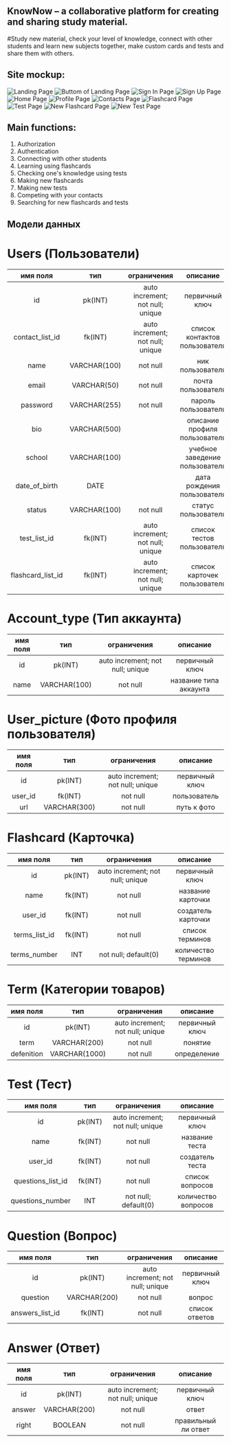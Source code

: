 ## KnowNow – a collaborative platform for creating and sharing study material.
#Study new material, check your level of knowledge, connect with other students and learn new subjects together, make custom cards and tests and share them with others.


## Site mockup:
![Landing Page](https://github.com/kate-sorokinaa/ITiROD/blob/main/lab2/Landing_Page.png)
![Buttom of Landing Page](https://github.com/kate-sorokinaa/ITiROD/blob/main/lab2/Buttom_of_Landing_Page.png)
![Sign In Page](https://github.com/kate-sorokinaa/ITiROD/blob/main/lab2/SignIn_Page.png)
![Sign Up Page](https://github.com/kate-sorokinaa/ITiROD/blob/main/lab2/SignUp_Page.png)
![Home Page](https://github.com/kate-sorokinaa/ITiROD/blob/main/lab2/Home_Page.png)
![Profile Page](https://github.com/kate-sorokinaa/ITiROD/blob/main/lab2/User_Page.png)
![Contacts Page](https://github.com/kate-sorokinaa/ITiROD/blob/main/lab2/Friends_Page.png)
![Flashcard Page](https://github.com/kate-sorokinaa/ITiROD/blob/main/lab2/Flashcard_Page.png)
![Test Page](https://github.com/kate-sorokinaa/ITiROD/blob/main/lab2/Test_Page.png)
![New Flashcard Page](https://github.com/kate-sorokinaa/ITiROD/blob/main/lab2/New_Flashcard_Page.png)
![New Test Page](https://github.com/kate-sorokinaa/ITiROD/blob/main/lab2/New_Test_Page.png)


## Main functions:
1. Authorization
2. Authentication
3. Connecting with other students
4. Learning using flashcards
5. Checking one's knowledge using tests
6. Making new flashcards
7. Making new tests
8. Competing with your contacts
9. Searching for new flashcards and tests


## Модели данных
# Users (Пользователи)
|имя поля | тип | ограничения | описание |
|:---:|:---:|:---:|:---:|
| id | pk(INT) | auto increment; not null; unique | первичный ключ |
| contact_list_id | fk(INT) | auto increment; not null; unique | список контактов пользователя |
| name | VARCHAR(100) | not null | ник пользователя |
| email | VARCHAR(50) | not null | почта пользователя |
| password | VARCHAR(255) | not null | пароль пользователя |
| bio | VARCHAR(500) |  | описание профиля пользователя |
| school | VARCHAR(100) |  | учебное заведение пользователя |
| date_of_birth | DATE |  | дата рождения пользователя |
| status | VARCHAR(100) | not null | статус пользователя |
| test_list_id | fk(INT) | auto increment; not null; unique | список тестов пользователя |
| flashcard_list_id | fk(INT) | auto increment; not null; unique | список карточек пользователя |


# Account_type (Тип аккаунта)
|имя поля | тип | ограничения | описание |
|:---:|:---:|:---:|:---:|
| id | pk(INT) | auto increment; not null; unique | первичный ключ |
| name | VARCHAR(100) | not null | название типа аккаунта |


# User_picture (Фото профиля пользователя)
|имя поля | тип | ограничения | описание |
|:---:|:---:|:---:|:---:|
| id | pk(INT) | auto increment; not null; unique | первичный ключ |
| user_id | fk(INT) | not null | пользователь |
| url | VARCHAR(300) | not null | путь к фото |


# Flashcard (Карточка)
|имя поля | тип | ограничения | описание |
|:---:|:---:|:---:|:---:|
| id | pk(INT) | auto increment; not null; unique | первичный ключ |
| name | fk(INT) | not null | название карточки |
| user_id | fk(INT) | not null | создатель карточки |
| terms_list_id | fk(INT) | not null | список терминов |
| terms_number | INT | not null; default(0) | количество терминов |


# Term (Категории товаров)
|имя поля | тип | ограничения | описание |
|:---:|:---:|:---:|:---:|
| id | pk(INT) | auto increment; not null; unique | первичный ключ |
| term | VARCHAR(200) | not null | понятие |
| defenition | VARCHAR(1000) | not null | определение |


# Test (Тест)
|имя поля | тип | ограничения | описание |
|:---:|:---:|:---:|:---:|
| id | pk(INT) | auto increment; not null; unique | первичный ключ |
| name | fk(INT) | not null | название теста |
| user_id | fk(INT) | not null | создатель теста |
| questions_list_id | fk(INT) | not null | список вопросов |
| questions_number | INT | not null; default(0) | количество вопросов |


# Question (Вопрос)
|имя поля | тип | ограничения | описание |
|:---:|:---:|:---:|:---:|
| id | pk(INT) | auto increment; not null; unique | первичный ключ |
| question | VARCHAR(200) | not null | вопрос |
| answers_list_id | fk(INT) | not null | список ответов |


# Answer (Ответ)
|имя поля | тип | ограничения | описание |
|:---:|:---:|:---:|:---:|
| id | pk(INT) | auto increment; not null; unique | первичный ключ |
| answer | VARCHAR(200) | not null | ответ |
| right | BOOLEAN | not null | правильный ли ответ |
